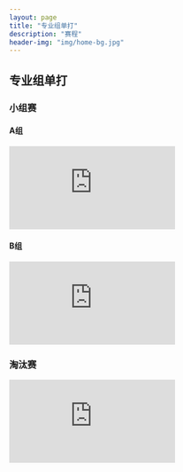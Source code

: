 ```yaml
---
layout: page
title: "专业组单打"
description: "赛程"
header-img: "img/home-bg.jpg"
---
```


<h2><p class="text-center">专业组单打</p></h2>

<h3>小组赛</h3>

<h4>A组</h4>
<div class="embed-responsive embed-responsive-16by9">
  <iframe class="embed-responsive-item" src="http://actc.challonge.com/2016psingle_a/module?show_standings=1&tab=standings" frameborder="0" allowtransparency="true"></iframe>
</div>

<h4>B组</h4>
<div class="embed-responsive embed-responsive-16by9">
  <iframe class="embed-responsive-item" src="http://actc.challonge.com/2016psingle_b/module?show_standings=1&tab=standings" frameborder="0" allowtransparency="true"></iframe>
</div>

<h3>淘汰赛</h3>
<div class="embed-responsive embed-responsive-16by9">
  <iframe class="embed-responsive-item" src="http://actc.challonge.com/2016psingle_final/module" frameborder="0" allowtransparency="true"></iframe>
</div>
